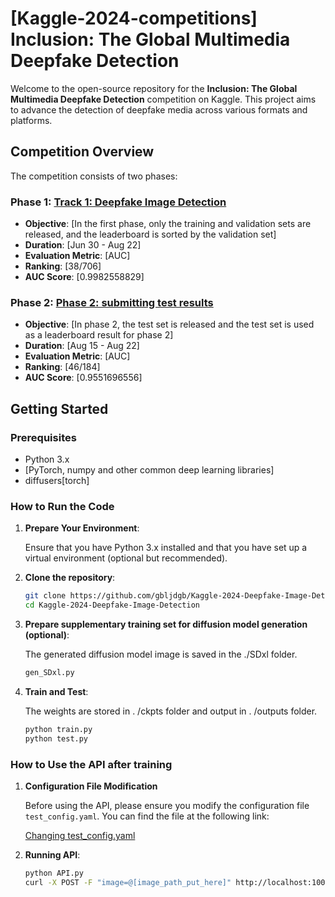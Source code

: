 # [Kaggle-2024-competitions] Inclusion: The Global Multimedia Deepfake Detection

Welcome to the open-source repository for the **Inclusion: The Global Multimedia Deepfake Detection** competition on Kaggle. This project aims to advance the detection of deepfake media across various formats and platforms.

## Competition Overview

The competition consists of two phases:

### Phase 1: [Track 1: Deepfake Image Detection](https://www.kaggle.com/competitions/multi-ffdi)
- **Objective**: [In the first phase, only the training and validation sets are released, and the leaderboard is sorted by the validation set]
- **Duration**: [Jun 30 - Aug 22]
- **Evaluation Metric**: [AUC]
- **Ranking**: [38/706]
- **AUC Score**: [0.9982558829]

### Phase 2: [Phase 2: submitting test results](https://www.kaggle.com/competitions/multi-ffdi-phase2)
- **Objective**: [In phase 2, the test set is released and the test set is used as a leaderboard result for phase 2]
- **Duration**: [Aug 15 - Aug 22]
- **Evaluation Metric**: [AUC]
- **Ranking**: [46/184]
- **AUC Score**: [0.9551696556]

## Getting Started

### Prerequisites
- Python 3.x
- [PyTorch, numpy and other common deep learning libraries]
- diffusers[torch]

### How to Run the Code
1. **Prepare Your Environment**:

   Ensure that you have Python 3.x installed and that you have set up a virtual environment (optional but recommended).

3. **Clone the repository**:
   ```bash
   git clone https://github.com/gbljdgb/Kaggle-2024-Deepfake-Image-Detection.git
   cd Kaggle-2024-Deepfake-Image-Detection

4. **Prepare supplementary training set for diffusion model generation (optional)**:

    The generated diffusion model image is saved in the ./SDxl folder.
   
    ```bash
    gen_SDxl.py

5. **Train and Test**:

   The weights are stored in . /ckpts folder and output in . /outputs folder.
   
   ```bash
   python train.py
   python test.py

### How to Use the API after training
1. **Configuration File Modification**

   Before using the API, please ensure you modify the configuration file `test_config.yaml`. You can find the file at the following link:

   [Changing test_config.yaml](https://github.com/gbljdgb/Kaggle-2024-Deepfake-Image-Detection/blob/main/options/test_config.yaml)

2. **Running API**:
   ```bash
   python API.py
   curl -X POST -F "image=@[image_path_put_here]" http://localhost:10086/predict
